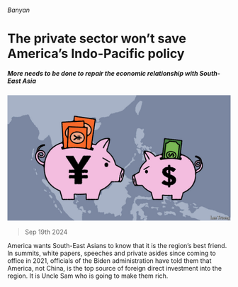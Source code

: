 ###### Banyan

# The private sector won’t save America’s Indo-Pacific policy 

##### More needs to be done to repair the economic relationship with South-East Asia 

![image](images/20240921_ASD000.jpg) 

> Sep 19th 2024 

America wants South-East Asians to know that it is the region’s best friend. In summits, white papers, speeches and private asides since coming to office in 2021, officials of the Biden administration have told them that America, not China, is the top source of foreign direct investment into the region. It is Uncle Sam who is going to make them rich. 

